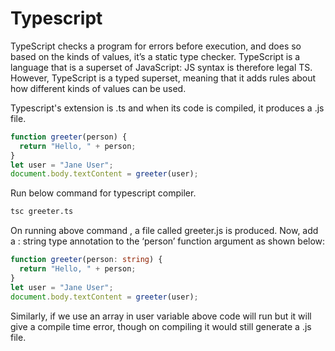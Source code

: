 # Typescript

TypeScript checks a program for errors before execution, and does so based on the kinds of values, it’s a static type checker. TypeScript is a language that is a superset of JavaScript: JS syntax is therefore legal TS. 
However, TypeScript is a typed superset, meaning that it adds rules about how different kinds of values can be used.

Typescript's extension is .ts and when its code is compiled, it produces a .js file.

```typescript
function greeter(person) {
  return "Hello, " + person;
}
let user = "Jane User";
document.body.textContent = greeter(user);
```

Run below command for typescript compiler.
```bash
tsc greeter.ts
```

On running above command , a file called greeter.js is produced. Now, add a : string type annotation to the ‘person’ function argument as shown below:

```typescript
function greeter(person: string) {
  return "Hello, " + person;
}
let user = "Jane User";
document.body.textContent = greeter(user);
```
Similarly, if we use an array in user variable above code will run but it will give a compile time error, though on compiling it would still generate a .js file.


